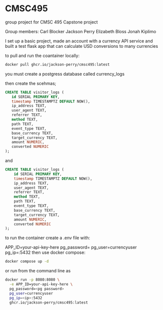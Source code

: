 # CMSC495
group project for CMSC 495 Capstone project


Group members:
Carl Blocker
Jackson Perry
Elizabeth Bloss
Jonah Kiplimo


I set up a basic project, made an account with a currency API service and built a test flask app that can calculate USD conversions to many currencies

to pull and run the coantainer locally:
```bash 
docker pull ghcr.io/jackson-perry/cmsc495:latest
```
you must create a postgress database called currency_logs

then create the scehmas;

 ```sql
 CREATE TABLE visitor_logs (
    id SERIAL PRIMARY KEY,
    timestamp TIMESTAMPTZ DEFAULT NOW(),
    ip_address TEXT,
    user_agent TEXT,
    referrer TEXT,
    method TEXT,
    path TEXT,
    event_type TEXT,
    base_currency TEXT,
    target_currency TEXT,
    amount NUMERIC,
    converted NUMERIC
);
```
and 
```sql
CREATE TABLE visitor_logs (
    id SERIAL PRIMARY KEY,
    timestamp TIMESTAMPTZ DEFAULT NOW(),
    ip_address TEXT,
    user_agent TEXT,
    referrer TEXT,
    method TEXT,
    path TEXT,
    event_type TEXT,
    base_currency TEXT,
    target_currency TEXT,
    amount NUMERIC,
    converted NUMERIC
);

```

to run the container create a .env file with:

APP_ID=your-api-key-here
pg_password=<databasepassword>
pg_user=currencyuser
pg_ip=<ip address to loggin database>:5432
then use docker compose:

```bash
docker compose up -d
```
or run from the command line as

```bash
docker run -p 8080:8080 \
  -e APP_ID=your-api-key-here \
  pg_password=<pg password>
  pg_user=currencyuser
  pg_ip=<ip>:5432
  ghcr.io/jackson-perry/cmsc495:latest
```
